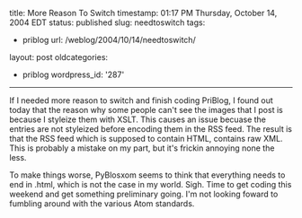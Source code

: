 title: More Reason To Switch
timestamp: 01:17 PM Thursday, October 14, 2004 EDT
status: published
slug: needtoswitch
tags:
- priblog
url: /weblog/2004/10/14/needtoswitch/

layout: post
oldcategories:
- priblog
wordpress_id: '287'

---

If I needed more reason to switch and finish coding PriBlog, I found out today
that the reason why some people can't see the images that I post is because I
styleize them with XSLT.  This causes an issue becuase the entries are not
styleized before encoding them in the RSS feed.  The result is that the RSS feed
which is supposed to contain HTML, contains raw XML.  This is probably a mistake
on my part, but it's frickin annoying none the less.






To make things worse, PyBlosxom seems to think that everything needs to end
in .html, which is not the case in my world.  Sigh.  Time to get coding this
weekend and get something preliminary going.  I'm not looking foward to fumbling
around with the various Atom standards.

